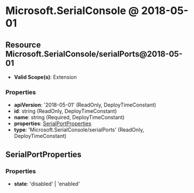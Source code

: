 # Microsoft.SerialConsole @ 2018-05-01

## Resource Microsoft.SerialConsole/serialPorts@2018-05-01
* **Valid Scope(s)**: Extension
### Properties
* **apiVersion**: '2018-05-01' (ReadOnly, DeployTimeConstant)
* **id**: string (ReadOnly, DeployTimeConstant)
* **name**: string (Required, DeployTimeConstant)
* **properties**: [SerialPortProperties](#serialportproperties)
* **type**: 'Microsoft.SerialConsole/serialPorts' (ReadOnly, DeployTimeConstant)

## SerialPortProperties
### Properties
* **state**: 'disabled' | 'enabled'

